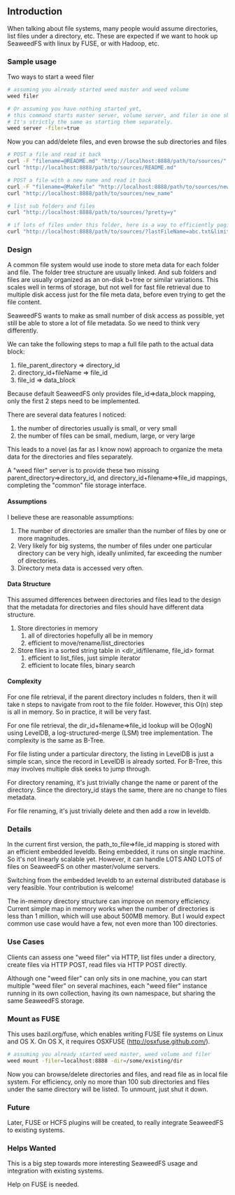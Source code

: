 ## Introduction

When talking about file systems, many people would assume directories, list files under a directory, etc. These are expected if we want to hook up SeaweedFS with linux by FUSE, or with Hadoop, etc.

### Sample usage

Two ways to start a weed filer

```bash
# assuming you already started weed master and weed volume
weed filer

# Or assuming you have nothing started yet,
# this command starts master server, volume server, and filer in one shot. 
# It's strictly the same as starting them separately.
weed server -filer=true
```

Now you can add/delete files, and even browse the sub directories and files

```bash
# POST a file and read it back
curl -F "filename=@README.md" "http://localhost:8888/path/to/sources/"
curl "http://localhost:8888/path/to/sources/README.md"

# POST a file with a new name and read it back
curl -F "filename=@Makefile" "http://localhost:8888/path/to/sources/new_name"
curl "http://localhost:8888/path/to/sources/new_name"

# list sub folders and files
curl "http://localhost:8888/path/to/sources/?pretty=y"

# if lots of files under this folder, here is a way to efficiently paginate through all of them
curl "http://localhost:8888/path/to/sources/?lastFileName=abc.txt&limit=50&pretty=y"
```

### Design

A common file system would use inode to store meta data for each folder and file. The folder tree structure are usually linked. And sub folders and files are usually organized as an on-disk b+tree or similar variations. This scales well in terms of storage, but not well for fast file retrieval due to multiple disk access just for the file meta data, before even trying to get the file content.

SeaweedFS wants to make as small number of disk access as possible, yet still be able to store a lot of file metadata. So we need to think very differently.

We can take the following steps to map a full file path to the actual data block:

1. file_parent_directory => directory_id
2. directory_id+fileName => file_id
3. file_id => data_block

Because default SeaweedFS only provides file_id=>data_block mapping, only the first 2 steps need to be implemented.

There are several data features I noticed:

1. the number of directories usually is small, or very small
2. the number of files can be small, medium, large, or very large

This leads to a novel (as far as I know now) approach to organize the meta data for the directories and files separately.

A "weed filer" server is to provide these two missing parent_directory=>directory_id, and directory_id+filename=>file_id mappings, completing the "common" file storage interface.

#### Assumptions

I believe these are reasonable assumptions:

1. The number of directories are smaller than the number of files by one or more magnitudes.
2. Very likely for big systems, the number of files under one particular directory can be very high, ideally unlimited, far exceeding the number of directories.
3. Directory meta data is accessed very often.

#### Data Structure

This assumed differences between directories and files lead to the design that the metadata for directories and files should have different data structure.

1. Store directories in memory
    1. all of directories hopefully all be in memory
    2. efficient to move/rename/list_directories
2. Store files in a sorted string table in <dir_id/filename, file_id> format
    1. efficient to list_files, just simple iterator
    2. efficient to locate files, binary search

#### Complexity

For one file retrieval, if the parent directory includes n folders, then it will take n steps to navigate from root to the file folder. However, this O(n) step is all in memory. So in practice, it will be very fast.

For one file retrieval, the dir_id+filename=>file_id lookup will be O(logN) using LevelDB, a log-structured-merge (LSM) tree implementation. The complexity is the same as B-Tree.

For file listing under a particular directory, the listing in LevelDB is just a simple scan, since the record in LevelDB is already sorted. For B-Tree, this may involves multiple disk seeks to jump through.

For directory renaming, it's just trivially change the name or parent of the directory. Since the directory_id stays the same, there are no change to files metadata.

For file renaming, it's just trivially delete and then add a row in leveldb.

### Details

In the current first version, the path_to_file=>file_id mapping is stored with an efficient embedded leveldb. Being embedded, it runs on single machine. So it's not linearly scalable yet. However, it can handle LOTS AND LOTS of files on SeaweedFS on other master/volume servers.

Switching from the embedded leveldb to an external distributed database is very feasible. Your contribution is welcome!

The in-memory directory structure can improve on memory efficiency. Current simple map in memory works when the number of directories is less than 1 million, which will use about 500MB memory. But I would expect common use case would have a few, not even more than 100 directories.

### Use Cases

Clients can assess one "weed filer" via HTTP, list files under a directory, create files via HTTP POST, read files via HTTP POST directly.

Although one "weed filer" can only sits in one machine, you can start multiple "weed filer" on several machines, each "weed filer" instance running in its own collection, having its own namespace, but sharing the same SeaweedFS storage.

### Mount as FUSE

This uses bazil.org/fuse, which enables writing FUSE file systems on Linux and OS X. On OS X, it requires OSXFUSE (http://osxfuse.github.com/).

```bash
# assuming you already started weed master, weed volume and filer
weed mount -filer=localhost:8888 -dir=/some/existing/dir
```

Now you can browse/delete directories and files, and read file as in local file system. For efficiency, only no more than 100 sub directories and files under the same directory will be listed. To unmount, just shut it down.

### Future

Later, FUSE or HCFS plugins will be created, to really integrate SeaweedFS to existing systems.

### Helps Wanted

This is a big step towards more interesting SeaweedFS usage and integration with existing systems.

Help on FUSE is needed.